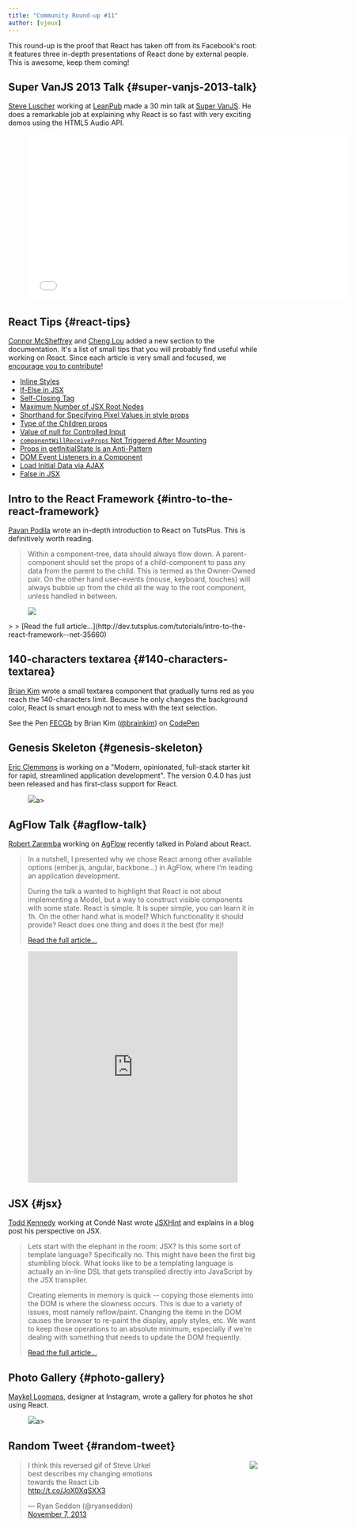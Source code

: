 ```yaml
---
title: "Community Round-up #11"
author: [vjeux]
---
```


This round-up is the proof that React has taken off from its Facebook's root: it features three in-depth presentations of React done by external people. This is awesome, keep them coming!

## Super VanJS 2013 Talk {#super-vanjs-2013-talk}

[Steve Luscher](https://github.com/steveluscher) working at [LeanPub](https://leanpub.com/) made a 30 min talk at [Super VanJS](https://twitter.com/vanjs). He does a remarkable job at explaining why React is so fast with very exciting demos using the HTML5 Audio API.

<figure><iframe width="650" height="338" src="//www.youtube-nocookie.com/embed/1OeXsL5mr4g" frameborder="0" allowfullscreen></iframe></figure>


## React Tips {#react-tips}

[Connor McSheffrey](http://connormcsheffrey.com/) and [Cheng Lou](https://github.com/chenglou) added a new section to the documentation. It's a list of small tips that you will probably find useful while working on React. Since each article is very small and focused, we [encourage you to contribute](/tips/introduction.html)!

- [Inline Styles](/tips/inline-styles.html)
- [If-Else in JSX](/tips/if-else-in-JSX.html)
- [Self-Closing Tag](/tips/self-closing-tag.html)
- [Maximum Number of JSX Root Nodes](/tips/maximum-number-of-jsx-root-nodes.html)
- [Shorthand for Specifying Pixel Values in style props](/tips/style-props-value-px.html)
- [Type of the Children props](/tips/children-props-type.html)
- [Value of null for Controlled Input](/tips/controlled-input-null-value.html)
- [`componentWillReceiveProps` Not Triggered After Mounting](/tips/componentWillReceiveProps-not-triggered-after-mounting.html)
- [Props in getInitialState Is an Anti-Pattern](/tips/props-in-getInitialState-as-anti-pattern.html)
- [DOM Event Listeners in a Component](/tips/dom-event-listeners.html)
- [Load Initial Data via AJAX](/tips/initial-ajax.html)
- [False in JSX](/tips/false-in-jsx.html)


## Intro to the React Framework {#intro-to-the-react-framework}

[Pavan Podila](http://blog.pixelingene.com/) wrote an in-depth introduction to React on TutsPlus. This is definitively worth reading.

> Within a component-tree, data should always flow down. A parent-component should set the props of a child-component to pass any data from the parent to the child. This is termed as the Owner-Owned pair. On the other hand user-events (mouse, keyboard, touches) will always bubble up from the child all the way to the root component, unless handled in between.
<figure><a href="http://dev.tutsplus.com/tutorials/intro-to-the-react-framework--net-35660"><img src="../images/blog/tutsplus.png"></a></figure>
>
> [Read the full article…](http://dev.tutsplus.com/tutorials/intro-to-the-react-framework--net-35660)


## 140-characters textarea {#140-characters-textarea}

[Brian Kim](https://github.com/brainkim) wrote a small textarea component that gradually turns red as you reach the 140-characters limit. Because he only changes the background color, React is smart enough not to mess with the text selection.

<p data-height="178" data-theme-id="0" data-slug-hash="FECGb" data-user="brainkim" data-default-tab="result" class='codepen'>See the Pen <a href='http://codepen.io/brainkim/pen/FECGb'>FECGb</a> by Brian Kim (<a href='http://codepen.io/brainkim'>@brainkim</a>) on <a href='http://codepen.io'>CodePen</a></p>
<script async src="//codepen.io/assets/embed/ei.js"></script>


## Genesis Skeleton {#genesis-skeleton}

[Eric Clemmons](https://ericclemmons.github.io/) is working on a "Modern, opinionated, full-stack starter kit for rapid, streamlined application development". The version 0.4.0 has just been released and has first-class support for React.
<figure><a href="http://genesis-skeleton.com/"><img src="../images/blog/genesis_skeleton.png"></a>a></figure>


## AgFlow Talk {#agflow-talk}

[Robert Zaremba](http://rz.scale-it.pl/) working on [AgFlow](http://www.agflow.com/) recently talked in Poland about React.

> In a nutshell, I presented why we chose React among other available options (ember.js, angular, backbone…) in AgFlow, where I’m leading an application development.
>
> During the talk a wanted to highlight that React is not about implementing a Model, but a way to construct visible components with some state. React is simple. It is super simple, you can learn it in 1h. On the other hand what is model? Which functionality it should provide? React does one thing and does it the best (for me)!
>
> [Read the full article…](http://rz.scale-it.pl/2013/10/20/frontend_components_in_react.html)

<figure><iframe src="https://docs.google.com/presentation/d/1JSFbjCuuexwOHCeHWBMNRIJdyfD2Z0ZQwX65WOWkfaI/embed?start=false" frameborder="0" width="100%" height="468" allowfullscreen="true" mozallowfullscreen="true" webkitallowfullscreen="true"> </iframe></figure>


## JSX {#jsx}

[Todd Kennedy](http://tck.io/) working at Cond&eacute; Nast wrote [JSXHint](https://github.com/CondeNast/JSXHint) and explains in a blog post his perspective on JSX.

> Lets start with the elephant in the room: JSX?
> Is this some sort of template language? Specifically no. This might have been the first big stumbling block. What looks like to be a templating language is actually an in-line DSL that gets transpiled directly into JavaScript by the JSX transpiler.
>
> Creating elements in memory is quick -- copying those elements into the DOM is where the slowness occurs. This is due to a variety of issues, most namely reflow/paint. Changing the items in the DOM causes the browser to re-paint the display, apply styles, etc. We want to keep those operations to an absolute minimum, especially if we're dealing with something that needs to update the DOM frequently.
>
> [Read the full article…](http://tck.io/posts/jsxhint_and_react.html)


## Photo Gallery {#photo-gallery}

[Maykel Loomans](http://miekd.com/), designer at Instagram, wrote a gallery for photos he shot using React.
<figure><a href="http://photos.miekd.com/xoxo2013/"><img src="../images/blog/xoxo2013.png"></a>a></figure>


## Random Tweet {#random-tweet}

<img src="../images/blog/steve_reverse.gif" style="float: right;" />
<div style="width: 320px;"><blockquote class="twitter-tweet"><p>I think this reversed gif of Steve Urkel best describes my changing emotions towards the React Lib <a href="http://t.co/JoX0XqSXX3">http://t.co/JoX0XqSXX3</a></p>&mdash; Ryan Seddon (@ryanseddon) <a href="https://twitter.com/ryanseddon/statuses/398572848802852864">November 7, 2013</a></blockquote></div>
